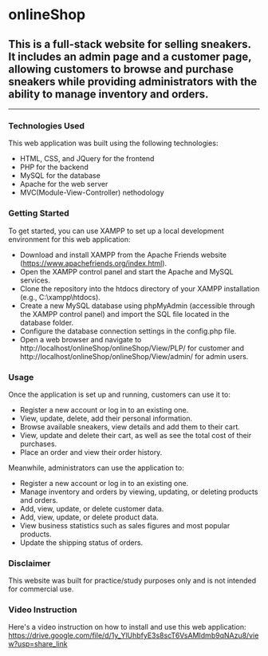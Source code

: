 # onlineShop
## This is a full-stack website for selling sneakers. It includes an admin page and a customer page, allowing customers to browse and purchase sneakers while providing administrators with the ability to manage inventory and orders.
---
### Technologies Used
This web application was built using the following technologies:

- HTML, CSS, and JQuery for the frontend
- PHP for the backend
- MySQL for the database
- Apache for the web server
- MVC(Module-View-Controller) nethodology
### Getting Started
To get started, you can use XAMPP to set up a local development environment for this web application:

- Download and install XAMPP from the Apache Friends website (https://www.apachefriends.org/index.html).
- Open the XAMPP control panel and start the Apache and MySQL services.
- Clone the repository into the htdocs directory of your XAMPP installation (e.g., C:\xampp\htdocs\).
- Create a new MySQL database using phpMyAdmin (accessible through the XAMPP control panel) and import the SQL file located in the database folder.
- Configure the database connection settings in the config.php file.
- Open a web browser and navigate to http://localhost/onlineShop/onlineShop/View/PLP/ for customer and http://localhost/onlineShop/onlineShop/View/admin/ for admin users.
### Usage
Once the application is set up and running, customers can use it to:

- Register a new account or log in to an existing one.
- View, update, delete, add their personal information.
- Browse available sneakers, view details and add them to their cart.
- View, update and delete their cart, as well as see the total cost of their purchases.
- Place an order and view their order history.

Meanwhile, administrators can use the application to:

- Register a new account or log in to an existing one.
- Manage inventory and orders by viewing, updating, or deleting products and orders.
- Add, view, update, or delete customer data.
- Add, view, update, or delete product data.
- View business statistics such as sales figures and most popular products.
- Update the shipping status of orders.
### Disclaimer
This website was built for practice/study purposes only and is not intended for commercial use.

### Video Instruction
Here's a video instruction on how to install and use this web application: https://drive.google.com/file/d/1y_YlUhbfyE3s8scT6VsAMIdmb9qNAzu8/view?usp=share_link

